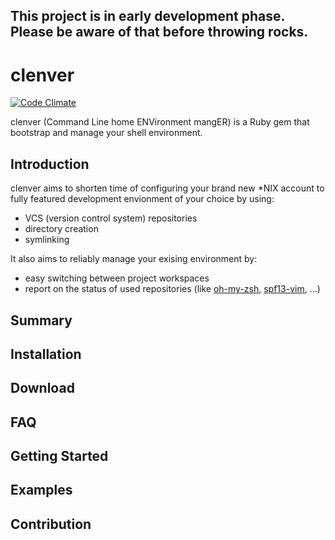## This project is in early development phase. Please be aware of that before throwing rocks.

clenver
=======
[![Code Climate](https://codeclimate.com/github/pietrushnic/clenver.png)](https://codeclimate.com/github/pietrushnic/clenver)

clenver (Command Line home ENVironment mangER) is a Ruby gem that bootstrap and manage your shell environment. 

## Introduction

clenver aims to shorten time of configuring your brand new *NIX account to fully featured development envionment of your choice by using:
* VCS (version control system) repositories
* directory creation
* symlinking

It also aims to reliably manage your exising environment by:
* easy switching between project workspaces
* report on the status of used repositories (like [oh-my-zsh](), [spf13-vim](), ...)

## Summary
## Installation
## Download
## FAQ
## Getting Started
## Examples
## Contribution
